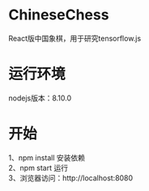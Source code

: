 # ChineseChess
React版中国象棋，用于研究tensorflow.js   

# 运行环境
nodejs版本：8.10.0   

# 开始
1、npm install 安装依赖   
2、npm start 运行   
3、浏览器访问：http://localhost:8080
